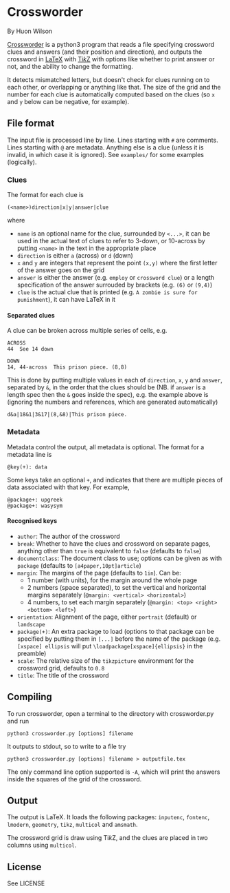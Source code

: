 # Crossworder
By Huon Wilson

[Crossworder](https://github.com/dbaupp/crossworder) is a python3 program that reads a file specifying crossword clues and answers (and their position and direction), and outputs the crossword in [LaTeX](https://en.wikipedia.org/wiki/LaTeX) with [Ti*k*Z](https://en.wikipedia.org/wiki/PGF/TikZ) with options like whether to print answer or not, and the ability to change the formatting.

It detects mismatched letters, but doesn't check for clues running on to each other, or overlapping or anything like that. The size of the grid and the number for each clue is automatically computed based on the clues (so `x` and `y` below can be negative, for example).

## File format 
The input file is processed line by line. Lines starting with `#` are comments. Lines starting with `@` are metadata. Anything else is a clue (unless it is invalid, in which case it is ignored). See `examples/` for some examples (logically).


### Clues
The format for each clue is

    (<name>)direction|x|y|answer|clue

where

- `name` is an optional name for the clue, surrounded by `<...>`, it
  can be used in the actual text of clues to refer to 3-down, or
  10-across by putting `<name>` in the text in the appropriate place
- `direction` is either `a` (across) or `d` (down)
- `x` and `y` are integers that represent the point `(x,y)` where the
  first letter of the answer goes on the grid
- `answer` is either the answer (e.g. `employ` or `crossword clue`) or
  a length specification of the answer surrouded by brackets
  (e.g. `(6)` or `(9,4)`)
- `clue` is the actual clue that is printed (e.g. `A zombie is sure
  for punishment`), it can have LaTeX in it

#### Separated clues
A clue can be broken across multiple series of cells, e.g.
    
    ACROSS
    44  See 14 down
    
    DOWN
    14, 44-across  This prison piece. (8,8)

This is done by putting multiple values in each of `direction`, `x`, `y` and `answer`, separated by `&`, in the order that the clues should be (NB. if `answer` is a length spec then the `&` goes inside the spec), e.g. the example above is (ignoring the numbers and references, which are generated automatically)

    d&a|18&1|3&17|(8,&8)|This prison piece.

### Metadata
Metadata control the output, all metadata is optional. The format for
a metadata line is

    @key(+): data
    
Some keys take an optional  `+`, and indicates that there are multiple
pieces of data associated with that key. For example,
    
    @package+: upgreek
    @package+: wasysym

    
#### Recognised keys
- `author`: The author of the crossword
- `break`: Whether to have the clues and crossword on separate pages,
  anything other than `true` is equivalent to `false` (defaults to
  `false`)
- `documentclass`: The document class to use; options can be given as
  with `package` (defaults to `[a4paper,10pt]article`)
- `margin`: The margins of the page (defaults to `1in`). Can be: 
   - 1 number (with units), for the margin around the whole page
   - 2 numbers (space separated), to set the vertical and horizontal
     margins separately (`@margin: <vertical> <horizontal>`)
   - 4 numbers, to set each margin separately (`@margin: <top> <right>
     <bottom> <left>`)
- `orientation`: Alignment of the page, either `portrait` (default) or
  `landscape`
- `package(+)`: An extra package to load (options to that package can
  be specified by putting them in `[...]` before the name of the
  package (e.g. `[xspace] ellipsis` will put
  `\loadpackage[xspace]{ellipsis}` in the preamble)
- `scale`: The relative size of the `tikzpicture` environment for the
  crossword grid, defaults to `0.8`
- `title`: The title of the crossword

## Compiling
To run crossworder, open a terminal to the directory with crossworder.py and run

    python3 crossworder.py [options] filename
    
It outputs to stdout, so to write to a file try
    
    python3 crossworder.py [options] filename > outputfile.tex
    
The only command line option supported is `-A`, which will print the answers inside the squares of the grid of the crossword.

## Output
The output is LaTeX. It loads the following packages: `inputenc`, `fontenc`, `lmodern`, `geometry`, `tikz`, `multicol` and `amsmath`. 

The crossword grid is draw using Ti*k*Z, and the clues are placed in two columns using `multicol`.

## License
See LICENSE

